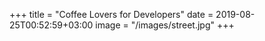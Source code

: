 +++
title = "Coffee Lovers for Developers"
date = 2019-08-25T00:52:59+03:00
image = "/images/street.jpg"
+++